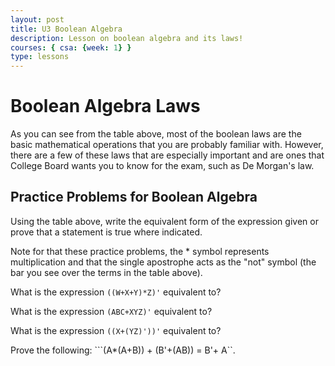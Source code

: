 ```yaml
---
layout: post
title: U3 Boolean Algebra
description: Lesson on boolean algebra and its laws!
courses: { csa: {week: 1} }
type: lessons
---
```



# Boolean Algebra Laws



As you can see from the table above, most of the boolean laws are the basic mathematical operations that you are probably familiar with. However, there are a few of these laws that are especially important and are ones that College Board wants you to know for the exam, such as De Morgan's law. 


## Practice Problems for Boolean Algebra

Using the table above, write the equivalent form of the expression given or prove that a statement is true where indicated. 

Note for that these practice problems, the * symbol represents multiplication and that the single apostrophe acts as the "not" symbol (the bar you see over the terms in the table above).

What is the expression ```((W+X+Y)*Z)'``` equivalent to? 

What is the expression ```(ABC+XYZ)'``` equivalent to?

What is the expression ```((X+(YZ)'))'``` equivalent to?

Prove the following: ```(A*(A+B)) + (B'+(AB)) = B'+ A``.


